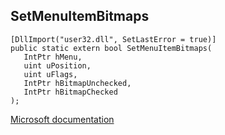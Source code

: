 ## SetMenuItemBitmaps

```
[DllImport("user32.dll", SetLastError = true)]
public static extern bool SetMenuItemBitmaps(
   IntPtr hMenu,
   uint uPosition,
   uint uFlags,
   IntPtr hBitmapUnchecked,
   IntPtr hBitmapChecked
);
```

[Microsoft documentation](https://docs.microsoft.com/en-us/windows/win32/api/winuser/nf-winuser-setmenuitembitmapsw)
